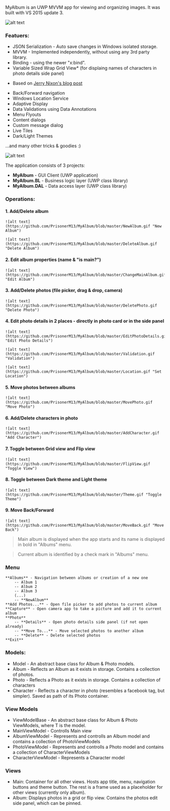 MyAlbum is an UWP MVVM app for viewing and organizing images. It was built with VS 2015 update 3.

![alt text](https://github.com/PrisonerM13/MyAlbum/blob/master/StartUp.gif "StartUp")

### Featuers:
+ JSON Serialization - Auto save changes in Windows isolated storage.
+ MVVM - Implemented independently, without using any 3rd party library.
+ Binding - using the newer "x:bind".
+ Variable Sized Wrap Grid View* (for displaing names of characters in photo details side panel)
* Based on [Jerry Nixon's blog post](http://blog.jerrynixon.com/2012/08/windows-8-beauty-tip-using.html)
+ Back/Forward navigation
+ Windows Location Service
+ Adaptive Display
+ Data Validations using Data Annotations
+ Menu Flyouts
+ Content dialogs
+ Custom message dialog
+ Live Tiles
+ Dark/Light Themes
		
...and many other tricks & goodies :)
		
![alt text](https://github.com/PrisonerM13/MyAlbum/blob/master/AdaptiveDisplay.gif "Adaptive Display")
		
The application consists of 3 projects:
+ **MyAlbum** - GUI Client (UWP application)
+ **MyAlbum.BL** - Business logic layer (UWP class library)
+ **MyAlbum.DAL** - Data access layer (UWP class library)

### Operations:
#### 1. Add/Delete album
		
	![alt text](https://github.com/PrisonerM13/MyAlbum/blob/master/NewAlbum.gif "New Album")
		
	![alt text](https://github.com/PrisonerM13/MyAlbum/blob/master/DeleteAlbum.gif "Delete Album")
#### 2. Edit album properties (name & "is main?")
		
	![alt text](https://github.com/PrisonerM13/MyAlbum/blob/master/ChangeMainAlbum.gif "Edit Album")
#### 3. Add/Delete photos (file picker, drag & drop, camera)
		
	![alt text](https://github.com/PrisonerM13/MyAlbum/blob/master/DeletePhoto.gif "Delete Photo")
#### 4. Edit photo details in 2 places - directly in photo card or in the side panel
		
	![alt text](https://github.com/PrisonerM13/MyAlbum/blob/master/EditPhotoDetails.gif "Edit Photo Details")
		
	![alt text](https://github.com/PrisonerM13/MyAlbum/blob/master/Validation.gif "Validation")
		
	![alt text](https://github.com/PrisonerM13/MyAlbum/blob/master/Location.gif "Set Location")
#### 5. Move photos between albums
		
	![alt text](https://github.com/PrisonerM13/MyAlbum/blob/master/MovePhoto.gif "Move Photo")
#### 6. Add/Delete characters in photo
		
	![alt text](https://github.com/PrisonerM13/MyAlbum/blob/master/AddCharacter.gif "Add Character")
#### 7. Toggle between Grid view and Flip view
		
	![alt text](https://github.com/PrisonerM13/MyAlbum/blob/master/FlipView.gif "Toggle View")
#### 8. Toggle between Dark theme and Light theme
		
	![alt text](https://github.com/PrisonerM13/MyAlbum/blob/master/Theme.gif "Toggle Theme")
#### 9. Move Back/Forward
		
	![alt text](https://github.com/PrisonerM13/MyAlbum/blob/master/MoveBack.gif "Move Back")

> Main album is displayed when the app starts and its name is displayed in bold in "Albums" menu.
		
> Current album is identified by a check mark in "Albums" menu.

### Menu
	**Albums** - Navigation between albums or creation of a new one
		-- Album 1
		-- Album 2
		-- Album 3
		(...)
		-- **NewAlbum**
	**Add Photos...** - Open file picker to add photos to current album
	**Capture** - Open camera app to take a picture and add it to current album
	**Photo**
		-- **Details** - Open photo details side panel (if not open already)
		-- **Move To...** - Move selected photos to another album
		-- **Delete** - Delete selected photos
	**Exit**
			
### Models:
+ Model<T> - An abstract base class for Album & Photo models.
+ Album - Reflects an Album as it exists in storage. Contains a collection of photos.
+ Photo - Reflects a Photo as it exists in storage. Contains a collection of characters
+ Character - Reflects a character in photo (resembles a facebook tag, but simpler). Saved as path of its Photo container.

### View Models
+ ViewModelBase<T> - An abstract base class for Album & Photo ViewModels, where T is the model.
+ MainViewModel - Controlls Main view
+ AlbumViewModel - Represents and controlls an Album model and contains a collection of PhotoViewModels
+ PhotoViewModel - Represents and controlls a Photo model and contains a collection of CharacterViewModels
+ CharacterViewModel - Represents a Character model

### Views
+ Main: Container for all other views. Hosts app title, menu, navigation buttons and theme button. The rest is a frame used as a placeholder for other views (currently only album).
+ Album: Displays photos in a grid or flip view. Contains the photos edit side panel, which can be pinned.
